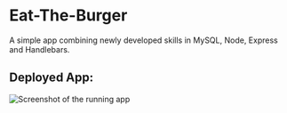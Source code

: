 # Eat-The-Burger
A simple app combining newly developed skills in MySQL, Node, Express and Handlebars.


## Deployed App:

![Screenshot of the running app](./assets/img/screenshot.png)